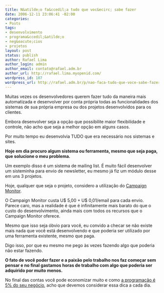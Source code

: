 ```yaml
---
title: N&atilde;o fa&ccedil;a tudo que voc&ecirc; sabe fazer
date: 2006-12-11 23:06:41 -02:00
categories:
- Posts
tags:
- desenvolvimento
- programa&ccedil;&atilde;o
- neg&oacute;cios
- projetos
layout: post
status: publish
author: Rafael Lima
author_login: admin
author_email: contato@rafael.adm.br
author_url: http://rafael.lima.myopenid.com/
wordpress_id: 107
wordpress_url: http://rafael.adm.br/p/nao-faca-tudo-que-voce-sabe-fazer/
---
```


Muitas vezes os desenvolvedores querem fazer tudo da maneira mais automatizada e desenvolver por conta pr&oacute;pria todas as funcionalidades dos sistemas de sua pr&oacute;pria empresa ou dos projetos desenvolvidos para os clientes.

Embora desenvolver seja a op&ccedil;&atilde;o que possibilite maior flexibilidade e controle, n&atilde;o acho que seja a melhor op&ccedil;&atilde;o em alguns casos.

Por muito tempo eu desenvolvia TUDO que era necess&aacute;rio nos sistemas e sites.

<strong>Hoje em dia procuro algum sistema ou ferramenta, mesmo que seja paga, que solucione o meu problema.</strong>

Um exemplo disso &eacute; um sistema de mailing list. &Eacute; muito f&aacute;cil desenvolver um sisteminha para envio de newsletter, eu mesmo j&aacute; fiz um m&oacute;dulo desse em uns 3 projetos.

Hoje, qualquer que seja o projeto, considero a utiliza&ccedil;&atilde;o do <a href="http://campaignmonitor.com">Campaign Monitor</a>.

O Campaign Monitor custa U$ 5,00 + U$ 0,01/email para cada envio. Parece caro, mas a realidade &eacute; que &eacute; infinitamente mais barato do que o custo do desenvolvimento, ainda mais com todos os recursos que o Campaign Monitor oferece.

Mesmo que isso seja &oacute;bvio para voc&ecirc;, eu convido a checar se n&atilde;o existe mais nada que voc&ecirc; est&aacute; desenvolvendo e que poderia ser utilizado por uma ferramenta existente, mesmo que paga.

Digo isso, por que eu mesmo me pego &agrave;s vezes fazendo algo que poderia n&atilde;o estar fazendo.

<strong>O fato de voc&ecirc; poder fazer e a paix&atilde;o pelo trabalho nos faz come&ccedil;ar sem pensar e no final gastamos horas de trabalho com algo que poderia ser adquirido por muito menos.</strong>

No final das contas voc&ecirc; pode economizar muito e como <a href="http://www.userscape.com/blog/index.php/site/comments/10_tips_for_moving_from_programmer_to_entrepreneur/">a programa&ccedil;&atilde;o &eacute; 5% do seu neg&oacute;cio</a>, acho que devemos considerar essa dica a cada dia.
